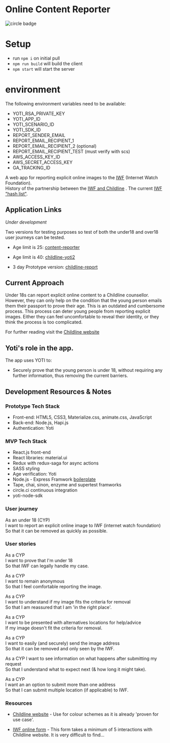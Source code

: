# Online Content Reporter

![circle badge](https://circleci.com/gh/childline-yoti/online-content-reporter.png?circle-token=key-8f574d3ae5bfff8a00adc63d005cc1ab)

# Setup

 * run `npm i` on initial pull
 * `npm run build` will build the client
 * `npm start` will start the server

# environment
The following environment variables need to be available:
 * YOTI_RSA_PRIVATE_KEY
 * YOTI_APP_ID
 * YOTI_SCENARIO_ID
 * YOTI_SDK_ID
 * REPORT_SENDER_EMAIL
 * REPORT_EMAIL_RECIPIENT_1
 * REPORT_EMAIL_RECIPIENT_2 (optional)
 * REPORT_EMAIL_RECIPIENT_TEST (must verify with scs)
 * AWS_ACCESS_KEY_ID
 * AWS_SECRET_ACCESS_KEY
 * GA_TRACKING_ID

A web app for reporting explicit online images to the [IWF](https://www.iwf.org.uk/) (Internet Watch Foundation).  
History of the partnership between the [IWF and Childline](https://www.iwf.org.uk/news/childline-and-internet-watch-foundation-form-new-partnership-to-help-young-people-remove) .
The current  [IWF "hash list"](https://www.iwf.org.uk/become-a-member/services-for-members/image-hash-list).

## Application Links

*Under development*

Two versions for testing purposes so test of both the under18 and over18 user journeys can be tested.
- Age limit is 25: [content-reporter](https://content-reporter.herokuapp.com/)
- Age limit is 40: [childline-yoti2](http://childline-yoti2.herokuapp.com/)

- 3 day Prototype version: [childline-report](https://childline-report-image.herokuapp.com)



## Current Approach

Under 18s can report explicit online content to a Childline counsellor. However, they can only help on the condition
that the young person emails them their passport to prove their age. This is an outdated and cumbersome process.
This process can deter young people from reporting explicit images. Either they can feel uncomfortable to reveal their identity, or they think the process is too complicated.

For further reading visit the [Childline website](https://www.childline.org.uk/info-advice/bullying-abuse-safety/online-mobile-safety/sexting/)

## Yoti's role in the app.

The app uses YOTI to:
- Securely prove that the young person is under 18, without requiring any further information, thus removing the current barriers.


## Development Resources & Notes

### Prototype Tech Stack

- Front-end: HTML5, CSS3, Materialize.css, animate.css, JavaScript
- Back-end: Node.js, Hapi.js
- Authentication: Yoti

### MVP Tech Stack

- React.js front-end
- React libraries: material.ui
- Redux with redux-saga for async actions
- SASS styling
- Age verification: Yoti
- Node.js - Express Framwork [boilerplate](https://github.com/SavageWilliam/express-server-boilerplate)
- Tape, chai, sinon, enzyme and supertest framworks
- circle.ci continuous integration
- yoti-node-sdk

### User journey

As an under 18 (CYP)  
I want to report an explicit online image to IWF (internet watch foundation)  
So that it can be removed as quickly as possible.  

### User stories

As a CYP  
I want to prove that I'm under 18  
So that IWF can legally handle my case.  

As a CYP  
I want to remain anonymous  
So that I feel comfortable reporting the image.  

As a CYP  
I want to understand if my image fits the criteria for removal  
So that I am reassured that I am 'in the right place'.  

As a CYP  
I want to be presented with alternatives locations for help/advice  
If my image doesn't fit the criteria for removal.  

As a CYP  
I want to easily (and securely) send the image address  
So that it can be removed and only seen by the IWF.  

As a CYP
I want to see information on what happens after submitting my request  
So that I understand what to expect next (& how long it might take).  

As a CYP  
I want an an option to submit more than one address  
So that I can submit multiple location (if applicable) to IWF.  

### Resources

- [Childline website](https://www.childline.org.uk/info-advice/bullying-abuse-safety/online-mobile-safety/sexting/) - Use for colour schemes as it is already 'proven for use case'.

- [IWF online form](https://www.iwf.org.uk/) - This form takes a minimum of 5 interactions with Childline website. It is very difficult to find...
